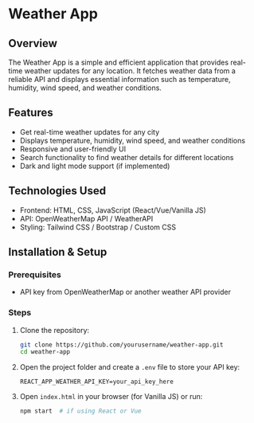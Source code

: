 # Weather App

## Overview
The Weather App is a simple and efficient application that provides real-time weather updates for any location. It fetches weather data from a reliable API and displays essential information such as temperature, humidity, wind speed, and weather conditions.

## Features
- Get real-time weather updates for any city
- Displays temperature, humidity, wind speed, and weather conditions
- Responsive and user-friendly UI
- Search functionality to find weather details for different locations
- Dark and light mode support (if implemented)

## Technologies Used
- Frontend: HTML, CSS, JavaScript (React/Vue/Vanilla JS)
- API: OpenWeatherMap API / WeatherAPI
- Styling: Tailwind CSS / Bootstrap / Custom CSS

## Installation & Setup
### Prerequisites
- API key from OpenWeatherMap or another weather API provider

### Steps
1. Clone the repository:
   ```sh
   git clone https://github.com/yourusername/weather-app.git
   cd weather-app
   ```
2. Open the project folder and create a `.env` file to store your API key:
   ```env
   REACT_APP_WEATHER_API_KEY=your_api_key_here
   ```
3. Open `index.html` in your browser (for Vanilla JS) or run:
   ```sh
   npm start  # if using React or Vue
   ```


